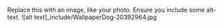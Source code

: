Replace this with an image, like your photo. Ensure you include some alt-text.
![alt text]_include/WallpaperDog-20392964.jpg

